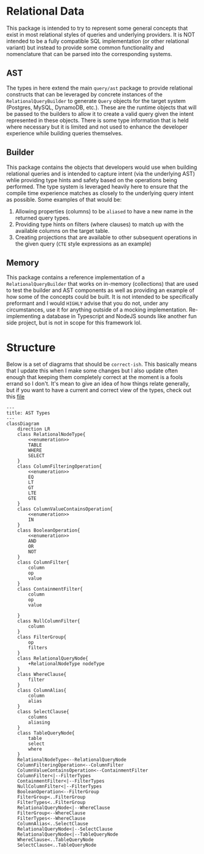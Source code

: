# Relational Data

This package is intended to try to represent some general concepts that exist in
most relational styles of queries and underlying providers. It is NOT intended
to be a fully compatible SQL implementation (or other relational variant) but
instead to provide some common functionality and nomenclature that can be parsed
into the corresponding systems.

## AST

The types in here extend the main `query/ast` package to provide relational
constructs that can be leveraged by concrete instances of the
`RelationalQueryBuilder` to generate `Query` objects for the target system
(Postgres, MySQL, DynamoDB, etc.). These are the runtime objects that will be
passed to the builders to allow it to create a valid query given the intent
represented in these objects. There is some type information that is held where
necessary but it is limited and not used to enhance the developer experience
while building queries themselves.

## Builder

This package contains the objects that developers would use when building
relational queries and is intended to capture intent (via the underlying AST)
whlie providing type hints and safety based on the operations being performed.
The type system is leveraged heavily here to ensure that the compile time
experience matches as closely to the underlying query intent as possible. Some
examples of that would be:

1. Allowing properties (columns) to be `aliased` to have a new name in the
   returned query types.
2. Providing type hints on filters (where clauses) to match up with the
   available columns on the target table.
3. Creating projections that are available to other subsequent operations in the
   given query (`CTE` style expressions as an example)

## Memory

This package contains a reference implementation of a `RelationalQueryBuilder`
that works on in-memory (collections) that are used to test the builder and AST
components as well as providing an example of how some of the concepts could be
built. It is not intended to be specifically preformant and I would `HIGHLY`
advise that you do not, under any circumstances, use it for anything outside of
a mocking implementation. Re-implementing a database in Typescript and NodeJS
sounds like another fun side project, but is not in scope for this framework
lol.

# Structure

Below is a set of diagrams that should be `correct-ish`. This basically means
that I update this when I make some changes but I also update often enough that
keeping them completely correct at the moment is a fools errand so I don't. It's
mean to give an idea of how things relate generally, but if you want to have a
current and correct view of the types, check out this [file](./builder.ts)

```mermaid
---
title: AST Types
---
classDiagram
    direction LR
    class RelationalNodeType{
        <<enumeration>>
        TABLE
        WHERE
        SELECT
    }
    class ColumnFilteringOperation{
        <<enumeration>>
        EQ
        LT
        GT
        LTE
        GTE
    }
    class ColumnValueContainsOperation{
        <<enumeration>>
        IN
    }
    class BooleanOperation{
        <<enumeration>>
        AND
        OR
        NOT
    }
    class ColumnFilter{
        column
        op
        value
    }
    class ContainmentFilter{
        column
        op
        value

    }
    class NullColumnFilter{
        column
    }
    class FilterGroup{
        op
        filters
    }
    class RelationalQueryNode{
        +RelationalNodeType nodeType
    }
    class WhereClause{
        filter
    }
    class ColumnAlias{
        column
        alias
    }
    class SelectClause{
        columns
        aliasing
    }
    class TableQueryNode{
        table
        select
        where
    }
    RelationalNodeType<--RelationalQueryNode
    ColumnFilteringOperation<--ColumnFilter
    ColumnValueContainsOperation<--ContainmentFilter
    ColumnFilter<|--FilterTypes
    ContainmentFilter<|--FilterTypes
    NullColumnFilter<|--FilterTypes
    BooleanOperation<--FilterGroup
    FilterGroup<..FilterGroup
    FilterTypes<..FilterGroup
    RelationalQueryNode<|--WhereClause
    FilterGroup<--WhereClause
    FilterTypes<--WhereClause
    ColumnAlias<..SelectClause
    RelationalQueryNode<|--SelectClause
    RelationalQueryNode<|--TableQueryNode
    WhereClause<..TableQueryNode
    SelectClause<..TableQueryNode
```

